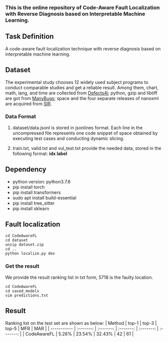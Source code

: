 ### This is the online repository of Code-Aware Fault Localization with Reverse Diagnosis based on Interpretable Machine Learning.
## Task Definition

A code-aware fault localization technique with reverse diagnosis based on interpretable machine learning.

## Dataset

The experimental study chooses 12 widely used subject programs to conduct comparable studies and get a reliable result. Among them, chart, math, lang, and time are collected from [Defects4j](http://defects4j.org);
python, gzip and libtiff are got from [ManyBugs](http://repairbenchmarks.cs.umass.edu/ManyBugs/);
space and the four separate releases of nanoxml are acquired from [SIR](http://sir.unl.edu/portal/index.php).

### Data Format

1. dataset/data.jsonl is stored in jsonlines format. Each line in the uncompressed file represents one code snippet of space obtained by executing test cases and conducting dynamic slicing.

2. train.txt, valid.txt and vul_test.txt provide the needed data, stored in the following format:    **idx	label**

## Dependency

- python version: python3.7.6
- pip install torch
- pip install transformers
- sudo apt install build-essential
- pip install tree_sitter
- pip install sklearn


## Fault localization

```shell
cd CodeAwareFL
cd dataset
unzip dataset.zip
cd ..
python localize.py dev
```
### Get the result
We provide the result ranking list in txt form, 5718 is the faulty location.
```shell
cd CodeAwareFL
cd saved_models
vim predictions.txt
```


## Result

Ranking list on the test set are shown as below:
| Method      |   top-1   |   top-3   |   top-5   |    MFR    |    MAR    |
| ----------- | :-------: | :-------: | :-------: | :-------: | :-------: |
| CodeAwareFL |   5.26%   |   23.54%  |   32.43%  |    42     |    61     |
